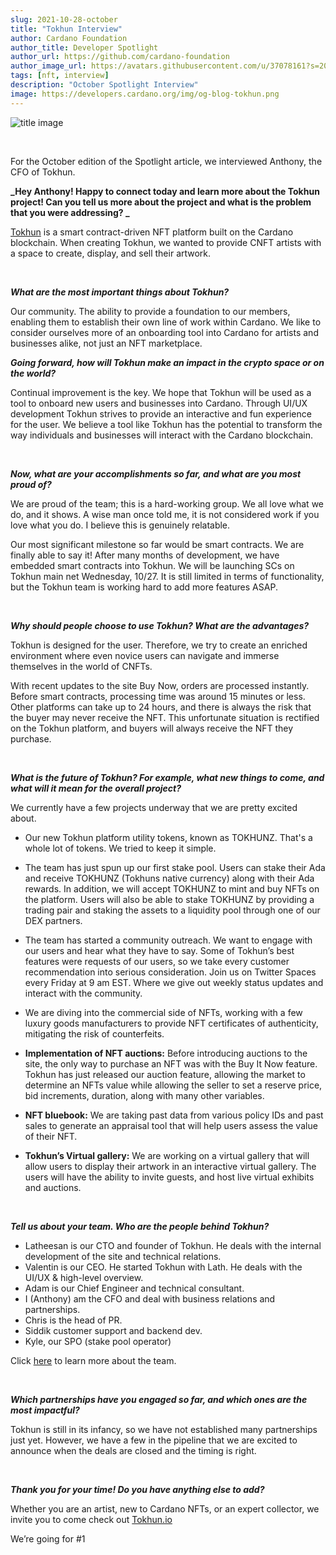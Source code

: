 ```yaml
---
slug: 2021-10-28-october
title: "Tokhun Interview"
author: Cardano Foundation
author_title: Developer Spotlight
author_url: https://github.com/cardano-foundation
author_image_url: https://avatars.githubusercontent.com/u/37078161?s=200&v=4
tags: [nft, interview]
description: "October Spotlight Interview"
image: https://developers.cardano.org/img/og-blog-tokhun.png
---
```


![title image](/img/devblog/tokhun.png)

<br />

For the October edition of the Spotlight article, we interviewed Anthony, the CFO of Tokhun.
<br />

**_Hey Anthony! Happy to connect today and learn more about the Tokhun project! Can you tell us more about the project and what is the problem that you were addressing? _**

[Tokhun](https://tokhun.io/) is a smart contract-driven NFT platform built on the Cardano blockchain. When creating Tokhun, we wanted to provide CNFT artists with a space to create, display, and sell their artwork. 

<br />

<!-- truncate -->


**_What are the most important things about Tokhun?_**

Our community. The ability to provide a foundation to our members, enabling them to establish their own line of work within Cardano. We like to consider ourselves more of an onboarding tool into Cardano for artists and businesses alike, not just an NFT marketplace.
<br />

**_Going forward, how will Tokhun make an impact in the crypto space or on the world?_**

Continual improvement is the key.  We hope that Tokhun will be used as a tool to onboard new users and businesses into Cardano. Through UI/UX development Tokhun strives to provide an interactive and fun experience for the user. We believe a tool like Tokhun has the potential to transform the way individuals and businesses will interact with the Cardano blockchain. 

<br />

**_Now, what are your accomplishments so far, and what are you most proud of?_**

We are proud of the team; this is a hard-working group. We all love what we do, and it shows. A wise man once told me, it is not considered work if you love what you do. I believe this is genuinely relatable.

Our most significant milestone so far would be smart contracts. We are finally able to say it! After many months of development, we have embedded smart contracts into Tokhun. We will be launching SCs on Tokhun main net Wednesday, 10/27.  It is still limited in terms of functionality, but the Tokhun team is working hard to add more features ASAP.

<br />

**_Why should people choose to use Tokhun? What are the advantages?_**

Tokhun is designed for the user. Therefore, we try to create an enriched environment where even novice users can navigate and immerse themselves in the world of CNFTs. 

With recent updates to the site Buy Now, orders are processed instantly. Before smart contracts, processing time was around 15 minutes or less. Other platforms can take up to 24 hours, and there is always the risk that the buyer may never receive the NFT. This unfortunate situation is rectified on the Tokhun platform, and buyers will always receive the NFT they purchase. 


<br />

**_What is the future of Tokhun? For example, what new things to come, and what will it mean for the overall project?_**

We currently have a few projects underway that we are pretty excited about.

- Our new Tokhun platform utility tokens, known as TOKHUNZ. That's a whole lot of tokens. We tried to keep it simple. 

- The team has just spun up our first stake pool. Users can stake their Ada and receive TOKHUNZ (Tokhuns native currency) along with their Ada rewards. In addition, we will accept TOKHUNZ to mint and buy NFTs on the platform. Users will also be able to stake TOKHUNZ by providing a trading pair and staking the assets to a liquidity pool through one of our DEX partners.

- The team has started a community outreach. We want to engage with our users and hear what they have to say. Some of Tokhun’s best features were requests of our users, so we take every customer recommendation into serious consideration. Join us on Twitter Spaces every Friday at 9 am EST. Where we give out weekly status updates and interact with the community.

- We are diving into the commercial side of NFTs, working with a few luxury goods manufacturers to provide NFT certificates of authenticity, mitigating the risk of counterfeits. 

- **Implementation of NFT auctions:** Before introducing auctions to the site, the only way to purchase an NFT was with the Buy It Now feature. Tokhun has just released our auction feature, allowing the market to determine an NFTs value while allowing the seller to set a reserve price, bid increments, duration, along with many other variables. 

- **NFT bluebook:** We are taking past data from various policy IDs and past sales to generate an appraisal tool that will help users assess the value of their NFT. 

- **Tokhun’s Virtual gallery:** We are working on a virtual gallery that will allow users to display their artwork in an interactive virtual gallery. The users will have the ability to invite guests, and host live virtual exhibits and auctions. 


<br />

**_Tell us about your team. Who are the people behind Tokhun?_**

- Latheesan is our CTO and founder of Tokhun. He deals with the internal development of the site and technical relations. 
- Valentin is our CEO. He started Tokhun with Lath. He deals with the UI/UX & high-level overview.
- Adam is our Chief Engineer and technical consultant.
- I (Anthony) am the CFO and deal with business relations and partnerships. 
- Chris is the head of PR.
- Siddik customer support and backend dev.
- Kyle, our SPO (stake pool operator)
 
Click [here](https://tokhun.io/) to learn more about the team. 

<br />

**_Which partnerships have you engaged so far, and which ones are the most impactful?_**

Tokhun is still in its infancy, so we have not established many partnerships just yet. However, we have a few in the pipeline that we are excited to announce when the deals are closed and the timing is right. 

<br />

**_Thank you for your time! Do you have anything else to add?_**

Whether you are an artist, new to Cardano NFTs, or an expert collector, we invite you to come check out [Tokhun.io](https://tokhun.io/)

We’re going for #1

<br />

